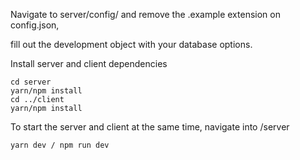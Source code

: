 
Navigate to server/config/ and remove the .example extension on config.json,

fill out the development object with your database options.

Install server and client dependencies

```
cd server
yarn/npm install
cd ../client
yarn/npm install
```

To start the server and client at the same time, navigate into /server

```
yarn dev / npm run dev
```